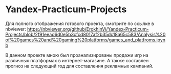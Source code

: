 # Yandex-Practicum-Projects
Для полного отображения готового проекта, смотрите по ссылке в nbviewer:
https://nbviewer.org/github/ErokhinVi/Yandex-Practicum-Projects/blob/2f91eead6d0e5b3cfcd8017af2b35dc18a65c583/Analysis%20of%20games%20and%20gaming%20platforms/games_and_platfroms.ipynb

В данном проекте мною был проанализированы продажи игр на различных платформах в интернет-магазине.
А также составлен прогноз на следующий год для составления рекламных кампаний.
